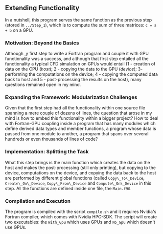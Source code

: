 ## Extending Functionality

In a nutshell, this program serves the same function as the previous step (stored in `../Step_1`), which is to compute the sum of three matrices: `c = a + b` on a GPU.

### Motivation: Beyond the Basics

Although ,y first step to write a Fortran program and couple it with GPU functionality was a success, and although that first step entailed all the functionality a typical CFD simulation on GPUs would entail (1 - creation of data on the CPU (_host_); 2 - copying the data to the GPU (_device_); 3- performing the computations on the device; 4 - copying the computed data back to host and 5 - post-processing the results on the host), many questions remained open in my mind.

### Expanding the Framework: Modularization Challenges

Given that the first step had all the functionality within one source file spanning a mere couple of dozens of lines, the question that arose in my mind is how to embed this functionality within a bigger project? How to deal with Fortran-GPU coupling inside a program that has many modules which define derived data types and member functions, a program whose data is passed from one module to another, a program that spans over several hundreds or even thousands of lines of code?

### Implementation: Splitting the Task

What this step brings is the main function which creates the data on the host and makes the post-processing (still only printing), but copying to the device, computations on the device, and copying the data back to the host are performed by different global functions (called `Copy\_To\_Device`, `Create\_On\_Device`, `Copy\_From\_Device` and `Compute\_On\_Device` in this step.  All the functions are defined inside one file, the `Main.f90`.

### Compilation and Execution

The program is compiled with the script `compile.sh` and it requires Nvidia's Fortran compiler, which comes with Nvidia HPC-SDK. The script will create two executables: the `With_Gpu` which uses GPUs and `No_Gpu` which doesn't use GPUs.

